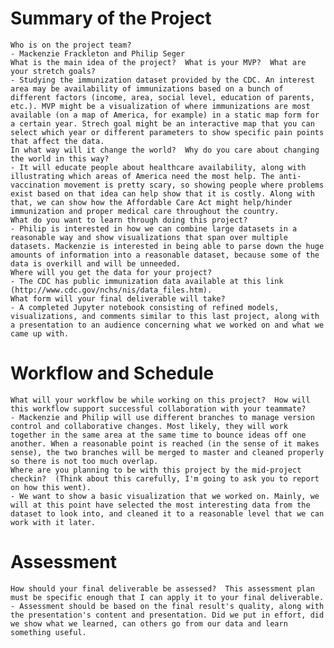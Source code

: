 # Summary of the Project
    Who is on the project team?
    - Mackenzie Frackleton and Philip Seger
    What is the main idea of the project?  What is your MVP?  What are your stretch goals?
    - Studying the immunization dataset provided by the CDC. An interest area may be availability of immunizations based on a bunch of different factors (income, area, social level, education of parents, etc.). MVP might be a visualization of where immunizations are most available (on a map of America, for example) in a static map form for a certain year. Strech goal might be an interactive map that you can select which year or different parameters to show specific pain points that affect the data.
    In what way will it change the world?  Why do you care about changing the world in this way?
    - It will educate people about healthcare availability, along with illustrating which areas of America need the most help. The anti-vaccination movement is pretty scary, so showing people where problems exist based on that idea can help show that it is costly. Along with that, we can show how the Affordable Care Act might help/hinder immunization and proper medical care throughout the country.
    What do you want to learn through doing this project?
    - Philip is interested in how we can combine large datasets in a reasonable way and show visualizations that span over multiple datasets. Mackenzie is interested in being able to parse down the huge amounts of information into a reasonable dataset, because some of the data is overkill and will be unneeded.
    Where will you get the data for your project?
    - The CDC has public immunization data available at this link (http://www.cdc.gov/nchs/nis/data_files.htm).
    What form will your final deliverable will take?
    - A completed Jupyter notebook consisting of refined models, visualizations, and comments similar to this last project, along with a presentation to an audience concerning what we worked on and what we came up with.

# Workflow and Schedule
    What will your workflow be while working on this project?  How will this workflow support successful collaboration with your teammate?
    - Mackenzie and Philip will use different branches to manage version control and collaborative changes. Most likely, they will work together in the same area at the same time to bounce ideas off one another. When a reasonable point is reached (in the sense of it makes sense), the two branches will be merged to master and cleaned properly so there is not too much overlap.
    Where are you planning to be with this project by the mid-project checkin?  (Think about this carefully, I'm going to ask you to report on how this went).
    - We want to show a basic visualization that we worked on. Mainly, we will at this point have selected the most interesting data from the dataset to look into, and cleaned it to a reasonable level that we can work with it later.
    

# Assessment
    How should your final deliverable be assessed?  This assessment plan must be specific enough that I can apply it to your final deliverable.
    - Assessment should be based on the final result's quality, along with the presentation's content and presentation. Did we put in effort, did we show what we learned, can others go from our data and learn something useful.